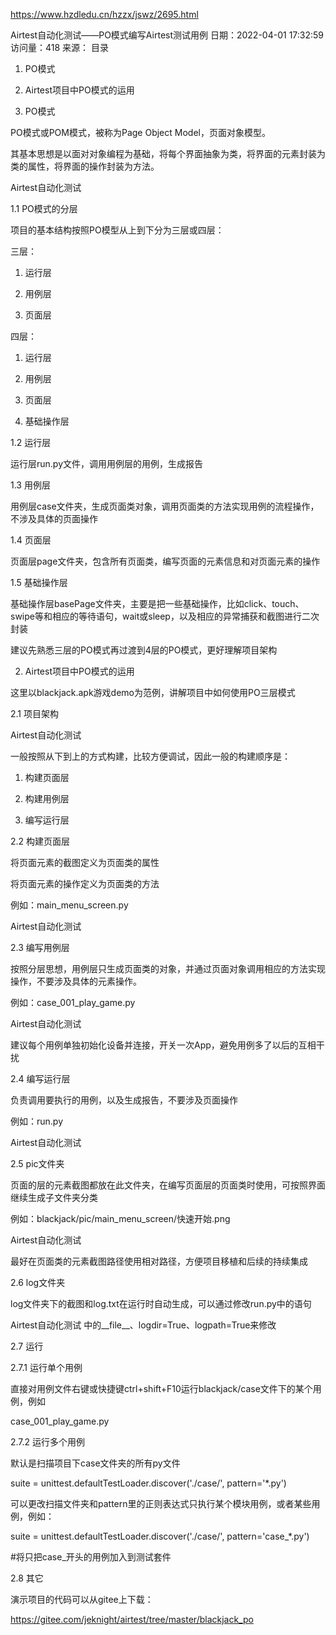 https://www.hzdledu.cn/hzzx/jswz/2695.html

Airtest自动化测试——PO模式编写Airtest测试用例
日期：2022-04-01 17:32:59 访问量：418 来源：
目录

1. PO模式

2. Airtest项目中PO模式的运用

 

1. PO模式

PO模式或POM模式，被称为Page Object Model，页面对象模型。

 

其基本思想是以面对对象编程为基础，将每个界面抽象为类，将界面的元素封装为类的属性，将界面的操作封装为方法。

Airtest自动化测试
 

1.1 PO模式的分层

项目的基本结构按照PO模型从上到下分为三层或四层：

 

三层：

1. 运行层

2. 用例层

3. 页面层

 

四层：

1. 运行层

2. 用例层

3. 页面层

4. 基础操作层

 

1.2 运行层

运行层run.py文件，调用用例层的用例，生成报告

 

1.3 用例层

用例层case文件夹，生成页面类对象，调用页面类的方法实现用例的流程操作，不涉及具体的页面操作

 

1.4 页面层

页面层page文件夹，包含所有页面类，编写页面的元素信息和对页面元素的操作

 

1.5 基础操作层

基础操作层basePage文件夹，主要是把一些基础操作，比如click、touch、swipe等和相应的等待语句，wait或sleep，以及相应的异常捕获和截图进行二次封装

建议先熟悉三层的PO模式再过渡到4层的PO模式，更好理解项目架构

 

2. Airtest项目中PO模式的运用

这里以blackjack.apk游戏demo为范例，讲解项目中如何使用PO三层模式

 

2.1 项目架构

 
 
Airtest自动化测试
 

一般按照从下到上的方式构建，比较方便调试，因此一般的构建顺序是：

1. 构建页面层

2. 构建用例层

3. 编写运行层

 

2.2 构建页面层

将页面元素的截图定义为页面类的属性

将页面元素的操作定义为页面类的方法

 

例如：main_menu_screen.py

 
 
Airtest自动化测试
 

2.3 编写用例层

按照分层思想，用例层只生成页面类的对象，并通过页面对象调用相应的方法实现操作，不要涉及具体的元素操作。

 

例如：case_001_play_game.py

 
Airtest自动化测试
 

建议每个用例单独初始化设备并连接，开关一次App，避免用例多了以后的互相干扰

 

2.4 编写运行层

负责调用要执行的用例，以及生成报告，不要涉及页面操作

 

例如：run.py

 
Airtest自动化测试
 

2.5 pic文件夹

页面的层的元素截图都放在此文件夹，在编写页面层的页面类时使用，可按照界面继续生成子文件夹分类

例如：blackjack/pic/main_menu_screen/快速开始.png

Airtest自动化测试
 

最好在页面类的元素截图路径使用相对路径，方便项目移植和后续的持续集成

 

2.6 log文件夹

log文件夹下的截图和log.txt在运行时自动生成，可以通过修改run.py中的语句

Airtest自动化测试
中的__file__、logdir=True、logpath=True来修改

 

2.7 运行

 

2.7.1 运行单个用例

直接对用例文件右键或快捷键ctrl+shift+F10运行blackjack/case文件下的某个用例，例如

case_001_play_game.py

 

2.7.2 运行多个用例

默认是扫描项目下case文件夹的所有py文件

suite = unittest.defaultTestLoader.discover('./case/', pattern='*.py')

 

可以更改扫描文件夹和pattern里的正则表达式只执行某个模块用例，或者某些用例，例如：

suite = unittest.defaultTestLoader.discover('./case/', pattern='case_*.py')

#将只把case_开头的用例加入到测试套件

 

2.8 其它

演示项目的代码可以从gitee上下载：

https://gitee.com/jeknight/airtest/tree/master/blackjack_po